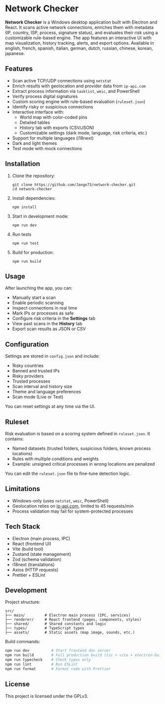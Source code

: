 # Network Checker

**Network Checker** is a Windows desktop application built with Electron and React. It scans active network connections, enriches them with metadata (IP, country, ISP, process, signature status), and evaluates their risk using a customizable rule-based engine. The app features an interactive UI with map visualization, history tracking, alerts, and export options.
Available in english, french, spanish, italian, german, dutch, russian, chinese, korean, japanese.

## Features

- Scan active TCP/UDP connections using `netstat`
- Enrich results with geolocation and provider data from `ip-api.com`
- Extract process information via `tasklist`, `wmic`, and PowerShell
- Verify process digital signatures
- Custom scoring engine with rule-based evaluation (`ruleset.json`)
- Identify risky or suspicious connections
- Interactive interface with:
  - World map with color-coded pins
  - Detailed tables
  - History tab with exports (CSV/JSON)
  - Customizable settings (dark mode, language, risk criteria, etc.)
- Support for multiple languages (i18next)
- Dark and light themes
- Test mode with mock connections

## Installation

1. Clone the repository:

   ```
   git clone https://github.com/Jango73/network-checker.git
   cd network-checker
   ```

2. Install dependencies:

   ```
   npm install
   ```

3. Start in development mode:

   ```
   npm run dev
   ```

5. Run tests

   ```
   npm run test
   ```

4. Build for production:

   ```
   npm run build
   ```

## Usage

After launching the app, you can:

* Manually start a scan
* Enable periodic scanning
* Inspect connections in real time
* Mark IPs or processes as safe
* Configure risk criteria in the **Settings** tab
* View past scans in the **History** tab
* Export scan results as JSON or CSV

## Configuration

Settings are stored in `config.json` and include:

* Risky countries
* Banned and trusted IPs
* Risky providers
* Trusted processes
* Scan interval and history size
* Theme and language preferences
* Scan mode (Live or Test)

You can reset settings at any time via the UI.

## Ruleset

Risk evaluation is based on a scoring system defined in `ruleset.json`. It contains:

* Named datasets (trusted folders, suspicious folders, known process locations)
* Rules with multiple conditions and weights
* Example: unsigned critical processes in wrong locations are penalized

You can edit the `ruleset.json` file to fine-tune detection logic.

## Limitations

* Windows-only (uses `netstat`, `wmic`, PowerShell)
* Geolocation relies on [ip-api.com](http://ip-api.com), limited to 45 requests/min
* Process validation may fail for system-protected processes

## Tech Stack

* Electron (main process, IPC)
* React (frontend UI)
* Vite (build tool)
* Zustand (state management)
* Zod (schema validation)
* i18next (translations)
* Axios (HTTP requests)
* Prettier + ESLint

## Development

Project structure:

```
src/
├── main/         # Electron main process (IPC, services)
├── renderer/     # React frontend (pages, components, styles)
├── shared/       # Shared constants and logic
├── types/        # TypeScript types
├── assets/       # Static assets (map image, sounds, etc.)
```

Build commands:

```bash
npm run dev          # Start frontend dev server
npm run build        # Full production build (tsc + vite + electron-builder)
npm run typecheck    # Check types only
npm run lint         # Run ESLint
npm run format       # Format code with Prettier
```

## License

This project is licensed under the GPLv3.
